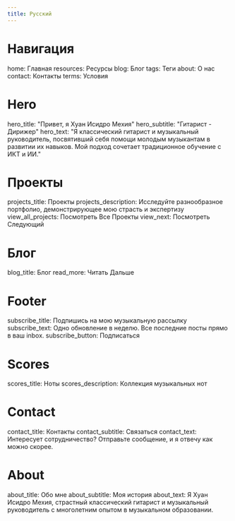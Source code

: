 ```yaml
---
title: Русский
---
```


# Навигация

home: Главная
resources: Ресурсы
blog: Блог
tags: Теги
about: О нас
contact: Контакты
terms: Условия

# Hero

hero_title: "Привет, я Хуан Исидро Мехия"
hero_subtitle: "Гитарист - Дирижер"
hero_text: "Я классический гитарист и музыкальный руководитель, посвятивший себя помощи молодым музыкантам в развитии их навыков. Мой подход сочетает традиционное обучение с ИКТ и ИИ."

# Проекты

projects_title: Проекты
projects_description: Исследуйте разнообразное портфолио, демонстрирующее мою страсть и экспертизу
view_all_projects: Посмотреть Все Проекты
view_next: Посмотреть Следующий

# Блог

blog_title: Блог
read_more: Читать Дальше

# Footer

subscribe_title: Подпишись на мою музыкальную рассылку
subscribe_text: Одно обновление в неделю. Все последние посты прямо в ваш inbox.
subscribe_button: Подписаться

# Scores

scores_title: Ноты
scores_description: Коллекция музыкальных нот

# Contact

contact_title: Контакты
contact_subtitle: Связаться
contact_text: Интересует сотрудничество? Отправьте сообщение, и я отвечу как можно скорее.

# About

about_title: Обо мне
about_subtitle: Моя история
about_text: Я Хуан Исидро Мехия, страстный классический гитарист и музыкальный руководитель с многолетним опытом в музыкальном образовании.
